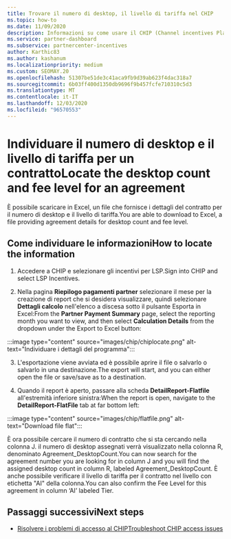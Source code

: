 ```yaml
---
title: Trovare il numero di desktop, il livello di tariffa nel CHIP
ms.topic: how-to
ms.date: 11/09/2020
description: Informazioni su come usare il CHIP (Channel incentives Platform) per trovare il numero di desktop e le informazioni sul livello di tariffa per un contratto.
ms.service: partner-dashboard
ms.subservice: partnercenter-incentives
author: Karthic83
ms.author: kashanum
ms.localizationpriority: medium
ms.custom: SEOMAY.20
ms.openlocfilehash: 51307be51de3c41aca9fb9d39ab623f4dac318a7
ms.sourcegitcommit: 6b03ff400d1350db9696f9b457fcfe710310c5d3
ms.translationtype: MT
ms.contentlocale: it-IT
ms.lasthandoff: 12/03/2020
ms.locfileid: "96570553"
---
```

# <a name="locate-the-desktop-count-and-fee-level-for-an-agreement"></a><span data-ttu-id="8e24d-103">Individuare il numero di desktop e il livello di tariffa per un contratto</span><span class="sxs-lookup"><span data-stu-id="8e24d-103">Locate the desktop count and fee level for an agreement</span></span>

<span data-ttu-id="8e24d-104">È possibile scaricare in Excel, un file che fornisce i dettagli del contratto per il numero di desktop e il livello di tariffa.</span><span class="sxs-lookup"><span data-stu-id="8e24d-104">You are able to download to Excel, a file providing agreement details for desktop count and fee level.</span></span>

## <a name="how-to-locate-the-information"></a><span data-ttu-id="8e24d-105">Come individuare le informazioni</span><span class="sxs-lookup"><span data-stu-id="8e24d-105">How to locate the information</span></span>

1. <span data-ttu-id="8e24d-106">Accedere a CHIP e selezionare gli incentivi per LSP.</span><span class="sxs-lookup"><span data-stu-id="8e24d-106">Sign into CHIP and select LSP Incentives.</span></span>

2. <span data-ttu-id="8e24d-107">Nella pagina **Riepilogo pagamenti partner** selezionare il mese per la creazione di report che si desidera visualizzare, quindi selezionare **Dettagli calcolo** nell'elenco a discesa sotto il pulsante Esporta in Excel:</span><span class="sxs-lookup"><span data-stu-id="8e24d-107">From the **Partner Payment Summary** page, select the reporting month you want to view, and then select **Calculation Details** from the dropdown under the Export to Excel button:</span></span>

:::image type="content" source="images/chip/chiplocate.png" alt-text="Individuare i dettagli del programma":::

3. <span data-ttu-id="8e24d-109">L'esportazione viene avviata ed è possibile aprire il file o salvarlo o salvarlo in una destinazione.</span><span class="sxs-lookup"><span data-stu-id="8e24d-109">The export will start, and you can either open the file or save/save as to a destination.</span></span>

4. <span data-ttu-id="8e24d-110">Quando il report è aperto, passare alla scheda **DetailReport-Flatfile** all'estremità inferiore sinistra:</span><span class="sxs-lookup"><span data-stu-id="8e24d-110">When the report is open, navigate to the **DetailReport-FlatFile** tab at far bottom left:</span></span>

:::image type="content" source="images/chip/flatfile.png" alt-text="Download file flat":::

<span data-ttu-id="8e24d-112">È ora possibile cercare il numero di contratto che si sta cercando nella colonna J. il numero di desktop assegnati verrà visualizzato nella colonna R, denominato Agreement_DesktopCount.</span><span class="sxs-lookup"><span data-stu-id="8e24d-112">You can now search for the agreement number you are looking for in column J and you will find the assigned desktop count in column R, labeled Agreement_DesktopCount.</span></span> <span data-ttu-id="8e24d-113">È anche possibile verificare il livello di tariffa per il contratto nel livello con etichetta "AI" della colonna.</span><span class="sxs-lookup"><span data-stu-id="8e24d-113">You can also confirm the Fee Level for this agreement in column ‘AI’ labeled Tier.</span></span>

## <a name="next-steps"></a><span data-ttu-id="8e24d-114">Passaggi successivi</span><span class="sxs-lookup"><span data-stu-id="8e24d-114">Next steps</span></span>

- [<span data-ttu-id="8e24d-115">Risolvere i problemi di accesso al CHIP</span><span class="sxs-lookup"><span data-stu-id="8e24d-115">Troubleshoot CHIP access issues</span></span>](chip-access-trouble.md)
